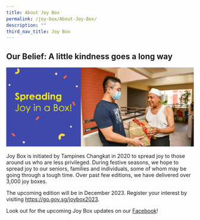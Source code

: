 ```yaml
---
title: About Joy Box
permalink: /joy-box/About-Joy-Box/
description: ""
third_nav_title: Joy Box
---
```

## Our Belief: A little kindness goes a long way

![](/images/Joy%20Box/Joy%20Box%20Banner1.png)

Joy Box is initiated by Tampines Changkat in 2020 to spread joy to those around us who are less privileged. During festive seasons, we hope to spread joy to our seniors, families and individuals, some of whom may be going through a tough time. Over past few editions, we have delivered over 3,000 joy boxes.

The upcoming edition will be in December 2023. Register your interest by visiting https://go.gov.sg/joybox2023.

Look out for the upcoming Joy Box updates on our [Facebook](https://www.facebook.com/tampines.changkat)!